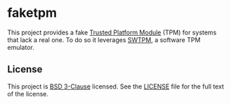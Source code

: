 # faketpm

This project provides a fake [Trusted Platform Module](https://en.wikipedia.org/wiki/Trusted_Platform_Module) (TPM) for systems that lack a real one. To do so it leverages [SWTPM](https://github.com/stefanberger/swtpm), a software TPM emulator.

## License

This project is [BSD 3-Clause](https://spdx.org/licenses/BSD-3-Clause.html) licensed. See the [LICENSE](LICENSE) file for the full text of the license.

